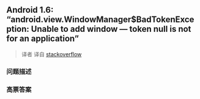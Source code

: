 ## Android 1.6: “android.view.WindowManager$BadTokenException: Unable to add window — token null is not for an application”

> 译者 译自 [stackoverflow](http://stackoverflow.com/questions/2634991/android-1-6-android-view-windowmanagerbadtokenexception-unable-to-add-window) 

### 问题描述 

### 高票答案 

